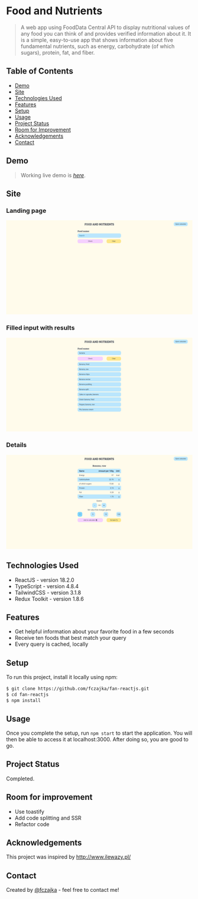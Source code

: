 # Food and Nutrients

> A web app using FoodData Central API to display nutritional values of any food you can think of and provides verified information about it. It is a simple, easy-to-use app that shows information about five fundamental nutrients, such as energy, carbohydrate (of which sugars), protein, fat, and fiber.

## Table of Contents

-   [Demo](#demo)
-   [Site](#Site)
-   [Technologies Used](#technologies-used)
-   [Features](#features)
-   [Setup](#setup)
-   [Usage](#usage)
-   [Project Status](#project-status)
-   [Room for Improvement](#room-for-improvement)
-   [Acknowledgements](#acknowledgements)
-   [Contact](#contact)

## Demo

> Working live demo is [_here_](https://www.foodandnutrients.info/).

## Site

### Landing page

![Landing page](./src/assets/images/landingPage.png)

### Filled input with results

![Filled query](./src/assets/images/results.png)

### Details

![Details](./src/assets/images/details.png)

## Technologies Used

-   ReactJS - version 18.2.0
-   TypeScript - version 4.8.4
-   TailwindCSS - version 3.1.8
-   Redux Toolkit - version 1.8.6

## Features

-   Get helpful information about your favorite food in a few seconds
-   Receive ten foods that best match your query
-   Every query is cached, locally

## Setup

To run this project, install it locally using npm:

```
$ git clone https://github.com/fczajka/fan-reactjs.git
$ cd fan-reactjs
$ npm install
```

## Usage

Once you complete the setup, run `npm start` to start the application. You will then be able to access it at localhost:3000. After doing so, you are good to go.

## Project Status

Completed.

## Room for improvement

-   Use toastify
-   Add code splitting and SSR
-   Refactor code

## Acknowledgements

This project was inspired by http://www.ilewazy.pl/

## Contact

Created by [@fczajka](mailto:franekczajkaa@gmail.com) - feel free to contact me!
